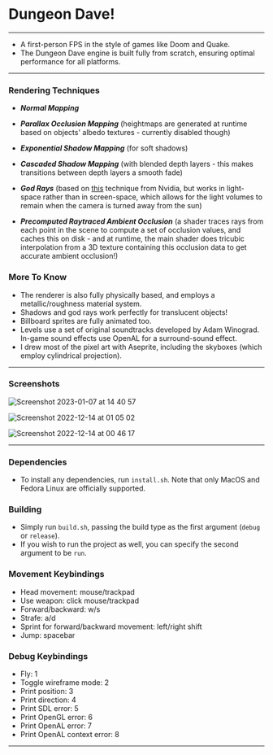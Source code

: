 # Dungeon Dave!

---

- A first-person FPS in the style of games like Doom and Quake.
- The Dungeon Dave engine is built fully from scratch, ensuring optimal performance for all platforms.

---

### Rendering Techniques

- ***Normal Mapping***
- ***Parallax Occlusion Mapping*** (heightmaps are generated at runtime based on objects' albedo textures - currently disabled though)

- ***Exponential Shadow Mapping*** (for soft shadows)
- ***Cascaded Shadow Mapping*** (with blended depth layers - this makes transitions between depth layers a smooth fade)
- ***God Rays*** (based on [this](https://developer.nvidia.com/gpugems/gpugems3/part-ii-light-and-shadows/chapter-13-volumetric-light-scattering-post-process) technique from Nvidia, but works in light-space rather than in screen-space, which allows for the light volumes to remain when the camera is turned away from the sun)
- ***Precomputed Raytraced Ambient Occlusion*** (a shader traces rays from each point in the scene to compute a set of occlusion values, and caches this on disk - and at runtime, the main shader does tricubic interpolation from a 3D texture containing this occlusion data to get accurate ambient occlusion!)

### More To Know
- The renderer is also fully physically based, and employs a metallic/roughness material system.
- Shadows and god rays work perfectly for translucent objects!
- Billboard sprites are fully animated too.
- Levels use a set of original soundtracks developed by Adam Winograd. In-game sound effects use OpenAL for a surround-sound effect.
- I drew most of the pixel art with Aseprite, including the skyboxes (which employ cylindrical projection).

---

### Screenshots

![Screenshot 2023-01-07 at 14 40 57](https://user-images.githubusercontent.com/41955769/211393863-fac34033-8377-4559-989e-6f2f726d44de.png)

![Screenshot 2022-12-14 at 01 05 02](https://user-images.githubusercontent.com/41955769/211393898-6750e749-dbda-4547-b651-a633f4665d5c.png)

![Screenshot 2022-12-14 at 00 46 17](https://user-images.githubusercontent.com/41955769/211393912-fadcdc3e-531c-4dba-adee-b0cea7dabb25.png)

---

### Dependencies

- To install any dependencies, run `install.sh`. Note that only MacOS and Fedora Linux are officially supported.

### Building

- Simply run `build.sh`, passing the build type as the first argument (`debug` or `release`).
- If you wish to run the project as well, you can specify the second argument to be `run`.

### Movement Keybindings

- Head movement: mouse/trackpad
- Use weapon: click mouse/trackpad
- Forward/backward: w/s
- Strafe: a/d
- Sprint for forward/backward movement: left/right shift
- Jump: spacebar

### Debug Keybindings

- Fly: 1
- Toggle wireframe mode: 2
- Print position: 3
- Print direction: 4
- Print SDL error: 5
- Print OpenGL error: 6
- Print OpenAL error: 7
- Print OpenAL context error: 8

---